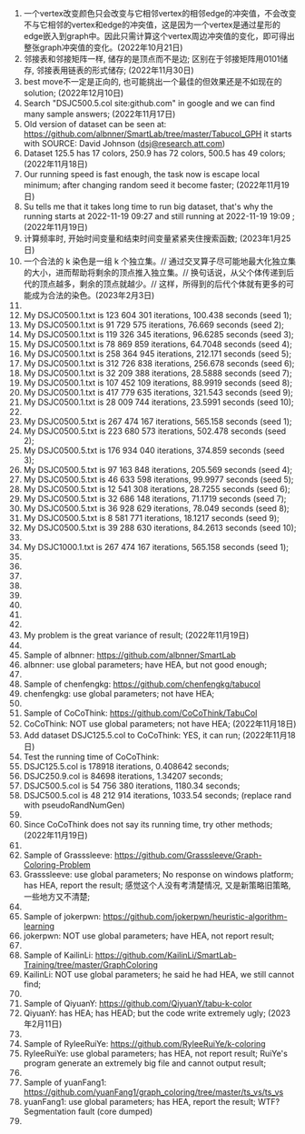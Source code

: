 1. 一个vertex改变颜色只会改变与它相邻vertex的相邻edge的冲突值，不会改变不与它相邻的vertex和edge的冲突值，这是因为一个vertex是通过星形的edge嵌入到graph中。因此只需计算这个vertex周边冲突值的变化，即可得出整张graph冲突值的变化。(2022年10月21日)
2. 邻接表和邻接矩阵一样, 储存的是顶点而不是边; 区别在于邻接矩阵用0101储存, 邻接表用链表的形式储存; (2022年11月30日)
3. best move不一定是正向的, 也可能挑出一个最佳的但效果还是不如现在的solution; (2022年12月10日)
4. Search "DSJC500.5.col site:github.com" in google and we can find many sample answers; (2022年11月17日)
5. Old version of dataset can be seen at: https://github.com/albnner/SmartLab/tree/master/Tabucol_GPH it starts with SOURCE: David Johnson (dsj@research.att.com) 
6. Dataset 125.5 has 17 colors, 250.9 has 72 colors, 500.5 has 49 colors; (2022年11月18日)
7. Our running speed is fast enough, the task now is escape local minimum; after changing random seed it become faster; (2022年11月19日)
8. Su tells me that it takes long time to run big dataset, that's why the running starts at 2022-11-19 09:27 and still running at 2022-11-19 19:09 ; (2022年11月19日) 
9. 计算频率时, 开始时间变量和结束时间变量紧紧夹住搜索函数; (2023年1月25日)
10. 一个合法的 k 染色是一组 k 个独立集。// 通过交叉算子尽可能地最大化独立集的大小，进而帮助将剩余的顶点推入独立集。// 换句话说，从父个体传递到后代的顶点越多，剩余的顶点就越少。// 这样，所得到的后代个体就有更多的可能成为合法的染色。(2023年2月3日)
11. 
12. My DSJC0500.1.txt is 123 604 301 iterations, 100.438 seconds (seed 1);
13. My DSJC0500.1.txt is 91 729 575 iterations, 76.669 seconds (seed 2);
14. My DSJC0500.1.txt is 119 326 345 iterations, 96.6285 seconds (seed 3); 
15. My DSJC0500.1.txt is 78 869 859 iterations, 64.7048 seconds (seed 4); 
16. My DSJC0500.1.txt is 258 364 945 iterations, 212.171 seconds (seed 5); 
17. My DSJC0500.1.txt is 312 726 838 iterations, 256.678 seconds (seed 6); 
18. My DSJC0500.1.txt is 32 209 388 iterations, 28.5888 seconds (seed 7); 
19. My DSJC0500.1.txt is 107 452 109 iterations, 88.9919 seconds (seed 8); 
20. My DSJC0500.1.txt is 417 779 635 iterations, 321.543 seconds (seed 9); 
21. My DSJC0500.1.txt is 28 009 744 iterations, 23.5991 seconds (seed 10); 
22. 
23. My DSJC0500.5.txt is 267 474 167 iterations, 565.158 seconds (seed 1); 
24. My DSJC0500.5.txt is 223 680 573 iterations, 502.478 seconds (seed 2); 
25. My DSJC0500.5.txt is 176 934 040 iterations, 374.859 seconds (seed 3); 
26. My DSJC0500.5.txt is 97 163 848 iterations, 205.569 seconds (seed 4); 
27. My DSJC0500.5.txt is 46 633 598 iterations, 99.9977 seconds (seed 5); 
28. My DSJC0500.5.txt is 12 541 308 iterations, 28.7255 seconds (seed 6); 
29. My DSJC0500.5.txt is 32 686 148 iterations, 71.1719 seconds (seed 7); 
30. My DSJC0500.5.txt is 36 928 629 iterations, 78.049 seconds (seed 8); 
31. My DSJC0500.5.txt is 8 581 771 iterations, 18.1217 seconds (seed 9); 
32. My DSJC0500.5.txt is 39 288 630 iterations, 84.2613 seconds (seed 10); 
33. 
34. My DSJC1000.1.txt is 267 474 167 iterations, 565.158 seconds (seed 1);
35. 
36. 
37. 
38. 
39. 
40. 
41. 
42. 
43. My problem is the great variance of result; (2022年11月19日)
44. 
45. Sample of albnner: https://github.com/albnner/SmartLab 
46. albnner: use global parameters; have HEA, but not good enough; 
47. 
48. Sample of chenfengkg: https://github.com/chenfengkg/tabucol 
49. chenfengkg: use global parameters; not have HEA; 
50. 
51. Sample of CoCoThink: https://github.com/CoCoThink/TabuCol 
52. CoCoThink: NOT use global parameters; not have HEA; (2022年11月18日)
53. Add dataset DSJC125.5.col to CoCoThink: YES, it can run; (2022年11月18日)
54. Test the running time of CoCoThink: 
55. DSJC125.5.col is 178918 iterations, 0.408642 seconds; 
56. DSJC250.9.col is 84698 iterations, 1.34207 seconds; 
57. DSJC500.5.col is 54 756 380 iterations, 1180.34 seconds; 
58. DSJC500.5.col is 48 212 914 iterations, 1033.54 seconds; (replace rand with pseudoRandNumGen) 
59. 
60. Since CoCoThink does not say its running time, try other methods; (2022年11月19日)
61. 
62. Sample of Grasssleeve: https://github.com/Grasssleeve/Graph-Coloring-Problem 
63. Grasssleeve: use global parameters; No response on windows platform; has HEA, report the result; 感觉这个人没有考清楚情况, 又是新策略旧策略, 一些地方又不清楚; 
64. 
65. Sample of jokerpwn: https://github.com/jokerpwn/heuristic-algorithm-learning 
66. jokerpwn: NOT use global parameters; have HEA, not report result; 
67. 
68. Sample of KailinLi: https://github.com/KailinLi/SmartLab-Training/tree/master/GraphColoring 
69. KailinLi: NOT use global parameters; he said he had HEA, we still cannot find; 
70. 
71. Sample of QiyuanY: https://github.com/QiyuanY/tabu-k-color
72. QiyuanY: has HEA; has HEAD; but the code write extremely ugly; (2023年2月11日)
73. 
74. Sample of RyleeRuiYe: https://github.com/RyleeRuiYe/k-coloring 
75. RyleeRuiYe: use global parameters; has HEA, not report result; RuiYe's program generate an extremely big file and cannot output result; 
76. 
77. Sample of yuanFang1: https://github.com/yuanFang1/graph_coloring/tree/master/ts_vs/ts_vs 
78. yuanFang1: use global parameters; has HEA, report the result; WTF? Segmentation fault (core dumped) 
79. 